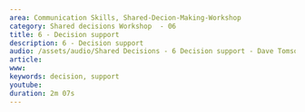 ```yaml
---
area: Communication Skills, Shared-Decion-Making-Workshop
category: Shared decisions Workshop  - 06
title: 6 - Decision support
description: 6 - Decision support
audio: /assets/audio/Shared Decisions - 6 Decision support - Dave Tomson - MQ.mp3
article: 
www: 
keywords: decision, support
youtube: 
duration: 2m 07s
--- 
```

